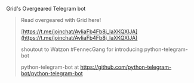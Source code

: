 Grid's Overgeared Telegram bot

> Read overgeared with Grid here! 
>
> [https://t.me/joinchat/AvliaFb4Fb8j_laXKQXlJA](https://t.me/joinchat/AvliaFb4Fb8j_laXKQXlJA)
>
>
>
> shoutout to Watzon #FennecGang for introducing python-telegram-bot
>
> python-telegram-bot at https://github.com/python-telegram-bot/python-telegram-bot
